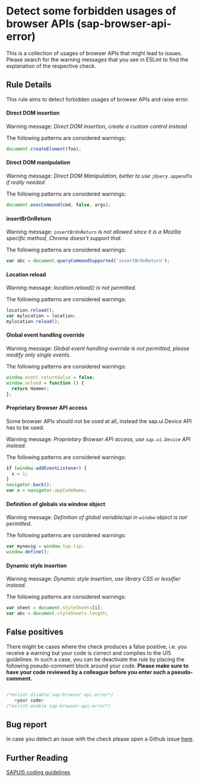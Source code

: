 # Detect some forbidden usages of browser APIs (sap-browser-api-error)

This is a collection of usages of browser APIs that might lead to issues.
Please search for the warning messages that you see in ESLint to find the explanation of the respective check.

## Rule Details

This rule aims to detect forbidden usages of browser APIs and raise error.

#### Direct DOM insertion

Warning message: _Direct DOM insertion, create a custom control instead_

The following patterns are considered warnings:

```js
document.createElement(foo);
```

#### Direct DOM manipulation

Warning message: _Direct DOM Manipulation, better to use `jQuery.appendTo` if really needed_

The following patterns are considered warnings:

```js
document.execCommand(cmd, false, args);
```

#### insertBrOnReturn

Warning message: _`insertBrOnReturn` is not allowed since it is a Mozilla specific method, Chrome doesn't support that._

The following patterns are considered warnings:

```js
var abc = document.queryCommandSupported('insertBrOnReturn');
```

#### Location reload

Warning message: _location.reload() is not permitted._

The following patterns are considered warnings:

```js
location.reload();
var mylocation = location;
mylocation.reload();
```

#### Global event handling override

Warning message: _Global event handling override is not permitted, please modify only single events._

The following patterns are considered warnings:

```js
window.event.returnValue = false;
window.onload = function () {
  return Hammer;
};
```

#### Proprietary Browser API access

Some browser APIs should not be used at all, instead the sap.ui.Device API has to be used.

Warning message: _Proprietary Browser API access, use `sap.ui.Device` API instead._

The following patterns are considered warnings:

```js
if (window.addEventListener) {
  x = 1;
}
navigator.back();
var x = navigator.appCodeName;
```

#### Definition of globals via window object

Warning message: _Definition of global variable/api in `window` object is not permitted._

The following patterns are considered warnings:

```js
var mynavig = window.top.tip;
window.define();
```

#### Dynamic style insertion

Warning message: _Dynamic style insertion, use library CSS or lessifier instead._

The following patterns are considered warnings:

```js
var sheet = document.styleSheets[i];
var abc = document.styleSheets.length;
```

## False positives

There might be cases where the check produces a false positive, i.e. you receive a warning but your code is correct and complies to the UI5 guidelines.
In such a case, you can be deactivate the rule by placing the following pseudo-comment block around your code.
**Please make sure to have your code reviewed by a colleague before you enter such a pseudo-comment.**

```js

/*eslint-disable sap-browser-api-error*/
   <your code>
/*eslint-enable sap-browser-api-error*/

```

## Bug report

In case you detect an issue with the check please open a Github issue [here](https://github.wdf.sap.corp/S4FIORI-CD/fiori.pipeline/issues).

## Further Reading

[SAPUI5 coding guidelines](http://veui5infra.dhcp.wdf.sap.corp:8080/demokit/#docs/guide/030fcd14963048218488048f407f8f34.html)
